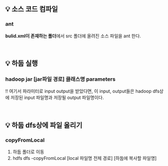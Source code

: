 ##  💡 소스 코드 컴파일 
###  ant
**bulid.xml이 존재하는 폴더**에서 src 폴더에 올려진 소스 파일을 ant 한다.

</br>

## 💡 하둡 실행 
### hadoop jar [jar파일 경로] 클래스명 parameters
!! 여기서 파라미터로 input output을 받았다면, 이 input, output들은 hadoop dfs상에 저장된 input 파일명과 저장될 output 파일명이다.

</br>

## 💡 하둡 dfs상에 파일 올리기
### copyFromLocal
1. 하둡 폴더로 이동
2. hdfs dfs -copyFromLocal [local 파일명 전체 경로] [하둡에 복사할 파일명]
